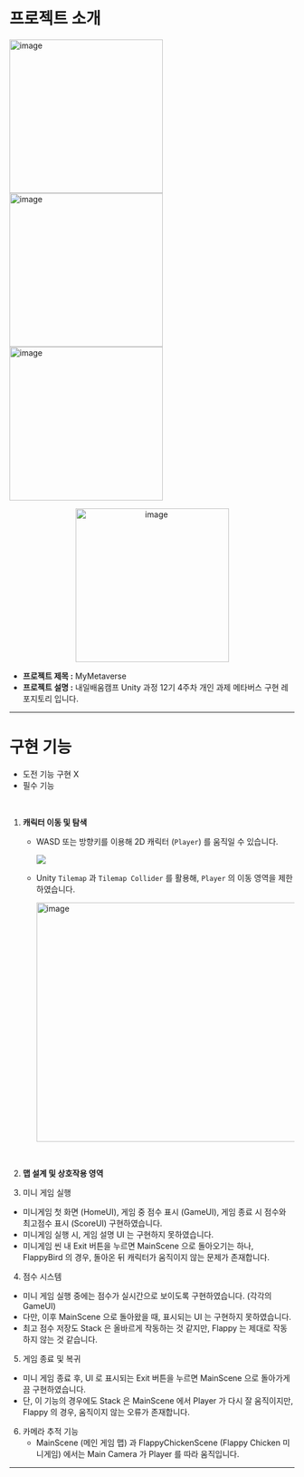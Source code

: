 # 프로젝트 소개
<img width="271" alt="image" src="https://github.com/user-attachments/assets/931a7da6-c57d-4cd8-8e19-66de93d2ec5c" />
<img width="271" alt="image" src="https://github.com/user-attachments/assets/e159ba4b-0d6f-451e-a3ac-fc10b9a9590b" />
<img width="271" alt="image" src="https://github.com/user-attachments/assets/e6013284-3265-468a-868b-c9f95728645c" />
<p align=center><img width="271" alt="image" src="https://github.com/user-attachments/assets/b38abf3f-5ef6-48c0-b04d-5bbfc4e7551b" /></p>

- **프로젝트 제목 :** MyMetaverse
- **프로젝트 설명 :** 내일배움캠프 Unity 과정 12기 4주차 개인 과제 메타버스 구현 레포지토리 입니다.

---

# 구현 기능
- 도전 기능 구현 X
- 필수 기능

<br>
  
1. **캐릭터 이동 및 탐색**
   - WASD 또는 방향키를 이용해 2D 캐릭터 (`Player`) 를 움직일 수 있습니다.
   
     <img src="https://github.com/user-attachments/assets/9e3b3dce-d106-42bc-bc36-3e863f0f5d7f">

    - Unity `Tilemap` 과 `Tilemap Collider` 를 활용해, `Player` 의 이동 영역을 제한하였습니다.

      <img width="1100" height="422" alt="image" src="https://github.com/user-attachments/assets/60653d94-0844-462e-ac63-104d16a45791" />

<br>     
  
2. **맵 설계 및 상호작용 영역**
   
3. 미니 게임 실행 
 - 미니게임 첫 화면 (HomeUI), 게임 중 점수 표시 (GameUI), 게임 종료 시 점수와 최고점수 표시 (ScoreUI) 구현하였습니다.
 - 미니게임 실행 시, 게임 설명 UI 는 구현하지 못하였습니다.
 - 미니게임 씬 내 Exit 버튼을 누르면 MainScene 으로 돌아오기는 하나, FlappyBird 의 경우, 돌아온 뒤 캐릭터가 움직이지 않는 문제가 존재합니다.

4. 점수 시스템
 - 미니 게임 실행 중에는 점수가 실시간으로 보이도록 구현하였습니다. (각각의 GameUI)
 - 다만, 이후 MainScene 으로 돌아왔을 때, 표시되는 UI 는 구현하지 못하였습니다.
 - 최고 점수 저장도 Stack 은 올바르게 작동하는 것 같지만, Flappy 는 제대로 작동하지 않는 것 같습니다.

5. 게임 종료 및 복귀
 - 미니 게임 종료 후, UI 로 표시되는 Exit 버튼을 누르면 MainScene 으로 돌아가게끔 구현하였습니다.
 - 단, 이 기능의 경우에도 Stack 은 MainScene 에서 Player 가 다시 잘 움직이지만, Flappy 의 경우, 움직이지 않는 오류가 존재합니다.

6. 카메라 추적 기능
   - MainScene (메인 게임 맵) 과 FlappyChickenScene (Flappy Chicken 미니게임) 에서는 Main Camera 가 Player 를 따라 움직입니다.

---

# 
